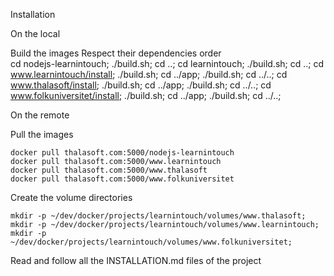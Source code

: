 Installation

On the local

Build the images
Respect their dependencies order  
cd nodejs-learnintouch; ./build.sh; cd ..;
cd learnintouch; ./build.sh; cd ..;
cd www.learnintouch/install; ./build.sh; cd ../app; ./build.sh; cd ../..;
cd www.thalasoft/install; ./build.sh; cd ../app; ./build.sh; cd ../..;
cd www.folkuniversitet/install; ./build.sh; cd ../app; ./build.sh; cd ../..;

On the remote

Pull the images
```  
docker pull thalasoft.com:5000/nodejs-learnintouch
docker pull thalasoft.com:5000/www.learnintouch
docker pull thalasoft.com:5000/www.thalasoft
docker pull thalasoft.com:5000/www.folkuniversitet
```  

Create the volume directories
```
mkdir -p ~/dev/docker/projects/learnintouch/volumes/www.thalasoft;
mkdir -p ~/dev/docker/projects/learnintouch/volumes/www.learnintouch;
mkdir -p ~/dev/docker/projects/learnintouch/volumes/www.folkuniversitet;
```

Read and follow all the INSTALLATION.md files of the project

